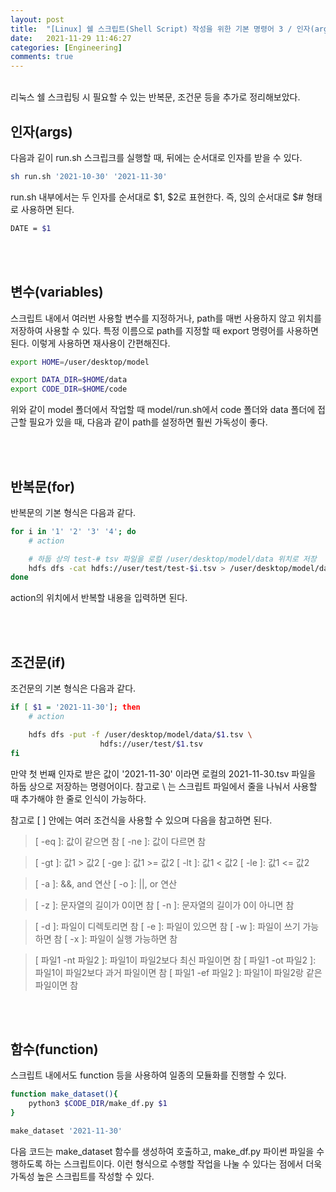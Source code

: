 ```yaml
---
layout: post
title:  "[Linux] 쉘 스크립트(Shell Script) 작성을 위한 기본 명령어 3 / 인자(args), 반복문(for), 조건문(if), 함수(function)"
date:   2021-11-29 11:46:27
categories: [Engineering]
comments: true
---
```

<br>
리눅스 쉘 스크립팅 시 필요할 수 있는 반복문, 조건문 등을 추가로 정리해보았다.


## 인자(args)
다음과 깉이 run.sh 스크립크를 실행할 때, 뒤에는 순서대로 인자를 받을 수 있다.

```bash
sh run.sh '2021-10-30' '2021-11-30'
``` 

run.sh 내부에서는 두 인자를 순서대로 $1, $2로 표현한다. 즉, 읹의 순서대로 $# 형태로 사용하면 된다.
```sh
DATE = $1
``` 

<br><br>

## 변수(variables)
스크립트 내에서 여러번 사용할 변수를 지정하거나, path를 매번 사용하지 않고 위치를 저장하여 사용할 수 있다. 특정 이름으로 path를 지정할 때 export 명령어를 사용하면 된다. 이렇게 사용하면 재사용이 간편해진다.

```sh
export HOME=/user/desktop/model

export DATA_DIR=$HOME/data
export CODE_DIR=$HOME/code
``` 

위와 같이 model 폴더에서 작업할 때 model/run.sh에서 code 폴더와 data 폴더에 접근할 필요가 있을 때, 다음과 같이 path를 설정하면 훨씬 가독성이 좋다.


<br><br>

## 반복문(for)
반복문의 기본 형식은 다음과 같다.

```sh
for i in '1' '2' '3' '4'; do
    # action

    # 하둡 상의 test-# tsv 파일을 로컬 /user/desktop/model/data 위치로 저장
    hdfs dfs -cat hdfs://user/test/test-$i.tsv > /user/desktop/model/data 
done
``` 

action의 위치에서 반복할 내용을 입력하면 된다. 


<br><br>

## 조건문(if)
조건문의 기본 형식은 다음과 같다.

```sh
if [ $1 = '2021-11-30']; then
    # action

    hdfs dfs -put -f /user/desktop/model/data/$1.tsv \
                    hdfs://user/test/$1.tsv
fi
``` 

만약 첫 번째 인자로 받은 값이 '2021-11-30' 이라면 로컬의 2021-11-30.tsv 파일을 하둡 상으로 저장하는 명령어이다. 참고로 \ 는 스크립트 파일에서 줄을 나눠서 사용할 때 추가해야 한 줄로 인식이 가능하다.

참고로 [ ] 안에는 여러 조건식을 사용할 수 있으며 다음을 참고하면 된다.


> [ -eq ]: 값이 같으면 참
> [ -ne ]: 값이 다르면 참

> [ -gt ]: 값1 > 값2
> [ -ge ]: 값1 >= 값2
> [ -lt ]: 값1 < 값2
> [ -le ]: 값1 <= 값2

> [ -a ]: &&, and 연산
> [ -o ]: ||, or 연산

> [ -z ]: 문자열의 길이가 0이면 참
> [ -n ]: 문자열의 길이가 0이 아니면 참

> [ -d ]: 파일이 디렉토리면 참
> [ -e ]: 파일이 있으면 참
> [ -w ]: 파일이 쓰기 가능하면 참
> [ -x ]: 파일이 실행 가능하면 참

> [ 파일1 -nt 파일2 ]: 파일1이 파일2보다 최신 파일이면 참
> [ 파일1 -ot 파일2 ]: 파일1이 파일2보다 과거 파일이면 참
> [ 파일1 -ef 파일2 ]: 파일1이 파일2랑 같은 파일이면 참


<br><br>

## 함수(function)
스크립트 내에서도 function 등을 사용하여 일종의 모듈화를 진행할 수 있다.

```sh
function make_dataset(){
    python3 $CODE_DIR/make_df.py $1
}

make_dataset '2021-11-30'
```

다음 코드는 make_dataset 함수를 생성하여 호출하고, make_df.py 파이썬 파일을 수행하도록 하는 스크립트이다. 이런 형식으로 수행할 작업을 나눌 수 있다는 점에서 더욱 가독성 높은 스크립트를 작성할 수 있다.